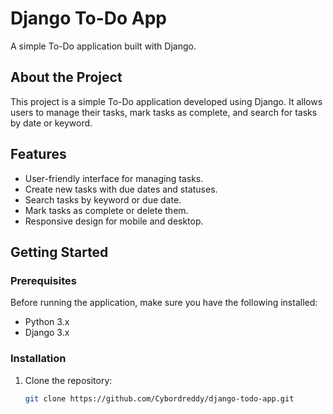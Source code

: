 # Django To-Do App

A simple To-Do application built with Django.

## About the Project

This project is a simple To-Do application developed using Django. It allows users to manage their tasks, mark tasks as complete, and search for tasks by date or keyword.

## Features

- User-friendly interface for managing tasks.
- Create new tasks with due dates and statuses.
- Search tasks by keyword or due date.
- Mark tasks as complete or delete them.
- Responsive design for mobile and desktop.

## Getting Started

### Prerequisites

Before running the application, make sure you have the following installed:

- Python 3.x
- Django 3.x

### Installation

1. Clone the repository:

   ```bash
   git clone https://github.com/Cybordreddy/django-todo-app.git
